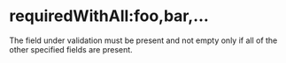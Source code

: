 # requiredWithAll:foo,bar,...

The field under validation must be present and not empty only if all of the other specified fields are present.
